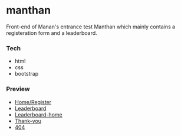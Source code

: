 # manthan
Front-end of Manan's entrance test Manthan which mainly contains a registeration form and a leaderboard.

### Tech
* html
* css
* bootstrap

### Preview
* [Home/Register](https://mohityadav7.github.io/JustFrontEnd/manthan/manthan.html)
* [Leaderboard](https://mohityadav7.github.io/JustFrontEnd/manthan/leaderboard.html)
* [Leaderboard-home](https://mohityadav7.github.io/JustFrontEnd/manthan/leaderboard-home.html)
* [Thank-you](https://mohityadav7.github.io/JustFrontEnd/manthan/thank-you.html)
* [404](https://mohityadav7.github.io/JustFrontEnd/manthan/404.html)